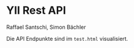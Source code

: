 YII Rest API
============

Raffael Santschi, Simon Bächler


Die API Endpunkte sind im `test.html` visualisiert.
